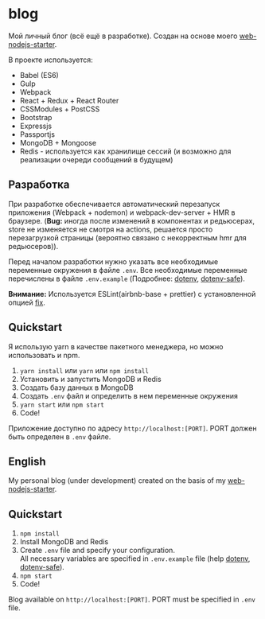 # blog

Мой личный блог (всё ещё в разработке). Создан на основе моего [web-nodejs-starter](https://github.com/SergeyMoiseenko/web-nodejs-starter).

В проекте используется:
- Babel (ES6)
- Gulp
- Webpack
- React + Redux + React Router
- CSSModules + PostCSS
- Bootstrap
- Expressjs
- Passportjs
- MongoDB + Mongoose
- Redis - используется как хранилище сессий (и возможно для реализации очереди сообщений в будущем)

## Разработка
При разработке обеспечивается автоматический перезапуск приложения (Webpack + nodemon) и webpack-dev-server + HMR в браузере.
(**Bug:** иногда после изменений в компонентах и редьюсерах, store не изменяется не смотря на actions, решается просто перезагрузкой страницы (вероятно связано с некорректным hmr для редьюсеров)).

Перед началом разработки нужно указать все необходимые переменные окружения в файле `.env`. Все необходимые переменные перечислены в файле `.env.example` (Подробнее: [dotenv](https://www.npmjs.com/package/dotenv), [dotenv-safe](https://www.npmjs.com/package/dotenv-safe)).

**Внимание:** Используется ESLint(airbnb-base + prettier) с установленной опцией [fix](https://eslint.org/docs/user-guide/command-line-interface#--fix).

## Quickstart
Я использую yarn в качестве пакетного менеджера, но можно использовать и npm.

1. `yarn install` или `yarn` или `npm install`
2. Установить и запустить MongoDB и Redis
3. Создать базу данных в MongoDB 
4. Создать `.env` файл и определить в нем переменные окружения
5. `yarn start` или `npm start`
6. Code!

Приложение доступно по адресу `http://localhost:[PORT]`. PORT должен быть определен в `.env` файле.

## English
My personal blog (under development) created on the basis of my [web-nodejs-starter](https://github.com/SergeyMoiseenko/web-nodejs-starter).

## Quickstart

1. `npm install`
2. Install MongoDB and Redis
3. Create `.env` file and specify your configuration.  
   All necessary variables are specified in `.env.example` file (help [dotenv](https://www.npmjs.com/package/dotenv), [dotenv-safe](https://www.npmjs.com/package/dotenv-safe)).
4. `npm start`
5. Code!

Blog available on `http://localhost:[PORT]`. PORT must be specified in `.env` file.
